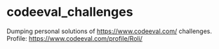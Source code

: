 # codeeval_challenges
Dumping personal solutions of https://www.codeeval.com/ challenges.
Profile: https://www.codeeval.com/profile/Roli/
